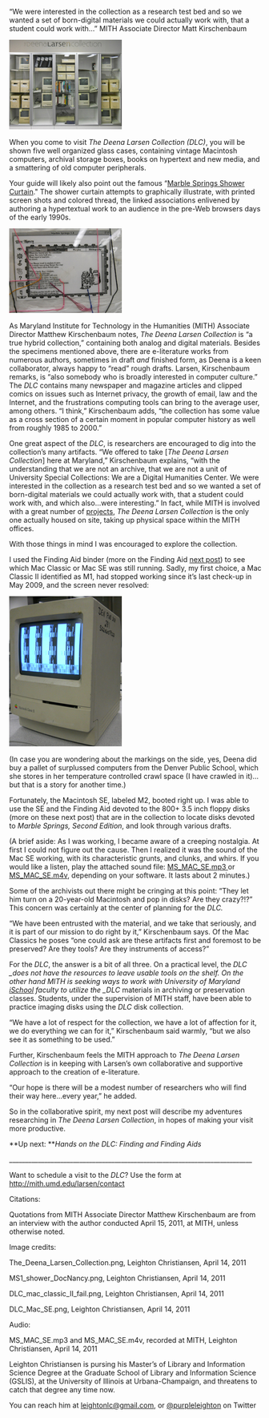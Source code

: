 “We were interested in the collection as a research test bed and so we wanted a set of born-digital materials we could actually work with, that a student could work with…” MITH Associate Director Matt Kirschenbaum

[![](../../images/2014-02-DLC_collection_sm.jpg "DLC_Collection")](http://mith.umd.edu/wp-content/uploads/2014/02/DLC_collection.jpg)

When you come to visit _The Deena Larsen Collection (DLC)_, you will be shown five well organized glass cases, containing vintage Macintosh computers, archival storage boxes, books on hypertext and new media, and a smattering of old computer peripherals.

<!-- @font-face {   font-family: "Cambria"; }p.MsoNormal, li.MsoNormal, div.MsoNormal { margin: 0in 0in 0.0001pt; font-size: 12pt; font-family: Cambria; }div.Section1 { page: Section1; } -->

Your guide will likely also point out the famous “[Marble Springs Shower Curtain](http://mith.umd.edu/larsen/items/show/42)." The shower curtain attempts to graphically illustrate, with printed screen shots and colored thread, the linked associations enlivened by authoring a hypertextual work to an audience in the pre-Web browsers days of the early 1990s.

[![](../../images/2014-02-MS1_docNancy_sm.jpg "Marble_Springs_Shower_Curtain")](http://mith.umd.edu/wp-content/uploads/2014/02/MS1_docNancy.jpg)

As Maryland Institute for Technology in the Humanities (MITH) Associate Director Matthew Kirschenbaum notes, _The Deena Larsen Collection_ is “a true hybrid collection,” containing both analog and digital materials. Besides the specimens mentioned above, there are e-literature works from numerous authors, sometimes in draft _and_ finished form, as Deena is a keen collaborator, always happy to “read” rough drafts. Larsen, Kirschenbaum remarks, is “also somebody who is broadly interested in computer culture.” The _DLC_ contains many newspaper and magazine articles and clipped comics on issues such as Internet privacy, the growth of email, law and the Internet, and the frustrations computing tools can bring to the average user, among others. “I think,” Kirschenbaum adds, “the collection has some value as a cross section of a certain moment in popular computer history as well from roughly 1985 to 2000.”

One great aspect of the _DLC_, is researchers are encouraged to dig into the collection’s many artifacts. “We offered to take \[_The Deena Larsen Collection_] here at Maryland,” Kirschenbaum explains, “with the understanding that we are not an archive, that we are not a unit of University Special Collections: We are a Digital Humanities Center. We were interested in the collection as a research test bed and so we wanted a set of born-digital materials we could actually work with, that a student could work with, and which also…were interesting.” In fact, while MITH is involved with a great number of [projects](http://mith.umd.edu/research/), _The Deena Larsen Collection_ is the only one actually housed on site, taking up physical space within the MITH offices.

With those things in mind I was encouraged to explore the collection.

I used the Finding Aid binder (more on the Finding Aid [next post](http://mith.umd.edu/hands-on-the-dlc-finding-and-finding-aids)) to see which Mac Classic or Mac SE was still running. Sadly, my first choice, a Mac Classic II identified as M1, had stopped working since it’s last check-up in May 2009, and the screen never resolved:

[![](../../images/2014-02-DLC_mac_classic_II_fail_sm.jpg "Mac_Classic_II")](http://mith.umd.edu/wp-content/uploads/2014/02/DLC_mac_classic_II_fail.jpg)

(In case you are wondering about the markings on the side, yes, Deena did buy a pallet of surplussed computers from the Denver Public School, which she stores in her temperature controlled crawl space (I have crawled in it)…but that is a story for another time.)

Fortunately, the Macintosh SE, labeled M2, booted right up. I was able to use the SE and the Finding Aid devoted to the 800+ 3.5 inch floppy disks (more on these next post) that are in the collection to locate disks devoted to _Marble Springs, Second Edition_, and look through various drafts.

(A brief aside: As I was working, I became aware of a creeping nostalgia. At first I could not figure out the cause. Then I realized it was the sound of the Mac SE working, with its characteristic grunts, and clunks, and whirs. If you would like a listen, play the attached sound file: [MS_MAC_SE.mp3 ](http://mith.umd.edu/wp-content/uploads/2014/02/MS_MAC_SE.mp3)or [MS_MAC_SE.m4v](http://mith.umd.edu/wp-content/uploads/2014/02/MS_MAC_SE.m4v), depending on your software. It lasts about 2 minutes.)

Some of the archivists out there might be cringing at this point: “They let him turn on a 20-year-old Macintosh and pop in disks? Are they crazy?!?” This concern was certainly at the center of planning for the _DLC._

“We have been entrusted with the material, and we take that seriously, and it is part of our mission to do right by it,” Kirschenbaum says. Of the Mac Classics he poses “one could ask are these artifacts first and foremost to be preserved? Are they tools? Are they instruments of access?”

For the _DLC_, the answer is a bit of all three. On a practical level, the _DLC \_does not have the resources to leave usable tools on the shelf. On the other hand MITH is seeking ways to work with University of Maryland [iSchool](http://ischool.umd.edu) faculty to utilize the \_DLC_ materials in archiving or preservation classes. Students, under the supervision of MITH staff, have been able to practice imaging disks using the _DLC_ disk collection.

“We have a lot of respect for the collection, we have a lot of affection for it, we do everything we can for it,” Kirschenbaum said warmly, “but we also see it as something to be used.”

Further, Kirschenbaum feels the MITH approach to _The Deena Larsen Collection_ is in keeping with Larsen’s own collaborative and supportive approach to the creation of e-literature.

“Our hope is there will be a modest number of researchers who will find their way here…every year,” he added.

So in the collaborative spirit, my next post will describe my adventures researching in _The Deena Larsen Collection_, in hopes of making your visit more productive.

**Up next: **_Hands on the DLC: Finding and Finding Aids_

\_\_\_\_\_\_\_\_\_\_\_\_\_\_\_\_\_\_\_\_\_\_\_\_\_\_\_\_\_\_\_\_\_\_\_\_\_\_\_\_\_\_\_\_\_\_\_\_\_\_\_\_\_\_\_\_\_\_\_\_\_\_\_\_\_\_\_\_\_\_\_\_\_\_\_\_

Want to schedule a visit to the _DLC_? Use the form at <http://mith.umd.edu/larsen/contact>

Citations:

Quotations from MITH Associate Director Matthew Kirschenbaum are from an interview with the author conducted April 15, 2011, at MITH, unless otherwise noted.

Image credits:

The_Deena_Larsen_Collection.png, Leighton Christiansen, April 14, 2011

MS1_shower_DocNancy.png, Leighton Christiansen, April 14, 2011

DLC_mac_classic_II_fail.png, Leighton Christiansen, April 14, 2011

DLC_Mac_SE.png, Leighton Christiansen, April 14, 2011

Audio:

MS_MAC_SE.mp3 and MS_MAC_SE.m4v, recorded at MITH, Leighton Christiansen, April 14, 2011

Leighton Christiansen is pursing his Master’s of Library and Information Science Degree at the Graduate School of Library and Information Science (GSLIS), at the University of Illinois at Urbana-Champaign, and threatens to catch that degree any time now.

You can reach him at leightonlc@gmail.com, or [@purpleleighton](https://twitter.com/purpleleighton) on Twitter